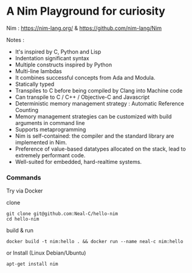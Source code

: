 # A Nim Playground for curiosity


Nim : https://nim-lang.org/ & https://github.com/nim-lang/Nim

Notes :
- It's inspired by C, Python and Lisp
- Indentation significant syntax
- Multiple constructs inspired by Python
- Multi-line lambdas
- It combines successful concepts from Ada and Modula.
- Statically typed
- Transpiles to C before being compiled by Clang into Machine code
- Can transpile to C / C++ / Objective-C and Javascript
- Deterministic memory management strategy : Automatic Reference Counting
- Memory management strategies can be customized with build arguments in command line
- Supports metaprogramming
- Nim is self-contained: the compiler and the standard library are implemented in Nim.
- Preference of value-based datatypes allocated on the stack, lead to extremely performant code.
- Well-suited for embedded, hard-realtime systems.


### Commands

Try via Docker

clone

```shell
git clone git@github.com:Neal-C/hello-nim
cd hello-nim
```

build & run

```shell
docker build -t nim:hello . && docker run --name neal-c nim:hello
```

or Install (Linux Debian/Ubuntu)

```shell
apt-get install nim
```
